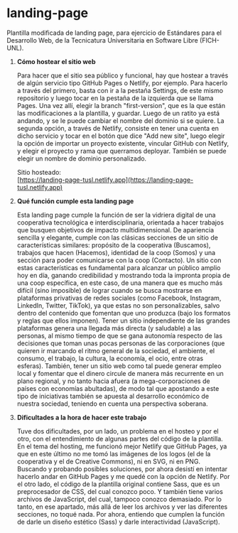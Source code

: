 # landing-page
Plantilla modificada de landing page, para ejercicio de Estándares para el Desarrollo Web, de la Tecnicatura Universitaria en Software Libre (FICH-UNL).

1) **Cómo hostear el sitio web**
   
   Para hacer que el sitio sea público y funcional, hay que hostear a través de algún servicio tipo GitHub Pages o Netlify, por ejemplo. Para hacerlo a través del primero, basta con ir a la pestaña Settings, de este mismo repositorio y luego tocar en la pestaña de la izquierda que se llama Pages. Una vez allí, elegir la branch "first-version", que es la que están las modificaciones a la plantilla, y guardar. Luego de un ratito ya está andando, y se le puede cambiar el nombre del dominio si se quiere. La segunda opción, a través de Netlify, consiste en tener una cuenta en dicho servicio y tocar en el botón que dice "Add new site", luego elegir la opción de importar un proyecto existente, vincular GitHub con Netlify, y elegir el proyecto y rama que querramos deployar. También se puede elegir un nombre de dominio personalizado.

   Sitio hosteado:<br>
   [https://landing-page-tusl.netlify.app](https://landing-page-tusl.netlify.app)

2) **Qué función cumple esta landing page**
   
   Esta landing page cumple la función de ser la vidriera digital de una cooperativa tecnológica e interdisciplinaria, orientada a hacer trabajos que busquen objetivos de impacto multidimensional. De apariencia sencilla y elegante, cumple con las clásicas secciones de un sitio de características similares: propósito de la cooperativa (Buscamos), trabajos que hacen (Hacemos), identidad de la coop (Somos) y una sección para poder comunicarse con la coop (Contacto). Un sitio con estas características es fundamental para alcanzar un público amplio hoy en día, ganando credibilidad y mostrando toda la impronta propia de una coop específica, en este caso, de una manera que es mucho más difícil (sino imposible) de lograr cuando se busca mostrarse en plataformas privativas de redes sociales (como Facebook, Instagram, LinkedIn, Twitter, TikTok), ya que estas no son personalizables, salvo dentro del contenido que fomentan que uno produzca (bajo los formatos y reglas que ellos imponen). Tener un sitio independiente de las grandes plataformas genera una llegada más directa (y saludable) a las personas, al mismo tiempo de que se gana autonomía respecto de las decisiones que toman unas pocas personas de las corporaciones (que quieren ir marcando el ritmo general de la sociedad, el ambiente, el consumo, el trabajo, la cultura, la economía, el ocio, entre otras esferas). También, tener un sitio web como tal puede generar empleo local y fomentar que el dinero circule de manera más recurrente en un plano regional, y no tanto hacia afuera (a mega-corporaciones de países con economías abultadas), de modo tal que apostando a este tipo de iniciativas también se apuesta al desarrollo económico de nuestra sociedad, teniendo en cuenta una perspectiva soberana.
   
3) **Dificultades a la hora de hacer este trabajo**
   
   Tuve dos dificultades, por un lado, un problema en el hosteo y por el otro, con el entendimiento de algunas partes del código de la plantilla. En el tema del hosting, me funcionó mejor Netlify que GitHub Pages, ya que en este último no me tomó las imágenes de los logos (el de la cooperativa y el de Creative Commons), ni en SVG, ni en PNG. Buscando y probando posibles soluciones, por ahora desistí en intentar hacerlo andar en GitHub Pages y me quedé con la opción de Netlify. Por el otro lado, el código de la plantilla original contiene Sass, que es un preprocesador de CSS, del cual conozco poco. Y también tiene varios archivos de JavaScript, del cual, tampoco conozco demasiado. Por lo tanto, en ese apartado, más allá de leer los archivos y ver las diferentes secciones, no toqué nada. Por ahora, entiendo que cumplen la función de darle un diseño estético (Sass) y darle interactividad (JavaScript).